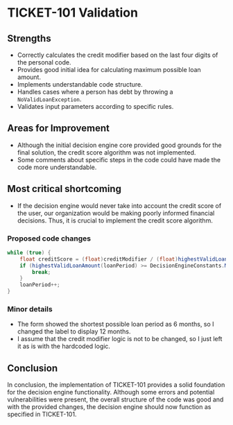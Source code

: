 # TICKET-101 Validation

## Strengths
- Correctly calculates the credit modifier based on the last four digits of the personal code.
- Provides good initial idea for calculating maximum possible loan amount.
- Implements understandable code structure. 
- Handles cases where a person has debt by throwing a `NoValidLoanException`.
- Validates input parameters according to specific rules.

## Areas for Improvement
- Although the initial decision engine core provided good grounds for the final solution, the credit score algorithm was not implemented.
- Some comments about specific steps in the code could have made the code more understandable. 

## Most critical shortcoming
- If the decision engine would never take into account the credit score of the user, our organization would be making poorly informed financial decisions. Thus, it is crucial to implement the credit score algorithm. 

### Proposed code changes
```java
while (true) {
    float creditScore = (float)creditModifier / (float)highestValidLoanAmount(loanPeriod) * loanPeriod;
    if (highestValidLoanAmount(loanPeriod) >= DecisionEngineConstants.MINIMUM_LOAN_AMOUNT && creditScore >= 1) {
        break;
    }
    loanPeriod++;
}
```

### Minor details
- The form showed the shortest possible loan period as 6 months, so I changed the label to display 12 months.
- I assume that the credit modifier logic is not to be changed, so I just left it as is with the hardcoded logic.


## Conclusion
In conclusion, the implementation of TICKET-101 provides a solid foundation for the decision engine functionality. Although some errors and potential vulnerabilities were present, the overall structure of the code was good and with the provided changes, the decision engine should now function as specified in TICKET-101. 